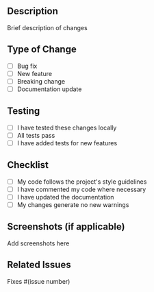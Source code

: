 ## Description
Brief description of changes

## Type of Change
- [ ] Bug fix
- [ ] New feature
- [ ] Breaking change
- [ ] Documentation update

## Testing
- [ ] I have tested these changes locally
- [ ] All tests pass
- [ ] I have added tests for new features

## Checklist
- [ ] My code follows the project's style guidelines
- [ ] I have commented my code where necessary
- [ ] I have updated the documentation
- [ ] My changes generate no new warnings

## Screenshots (if applicable)
Add screenshots here

## Related Issues
Fixes #(issue number)
